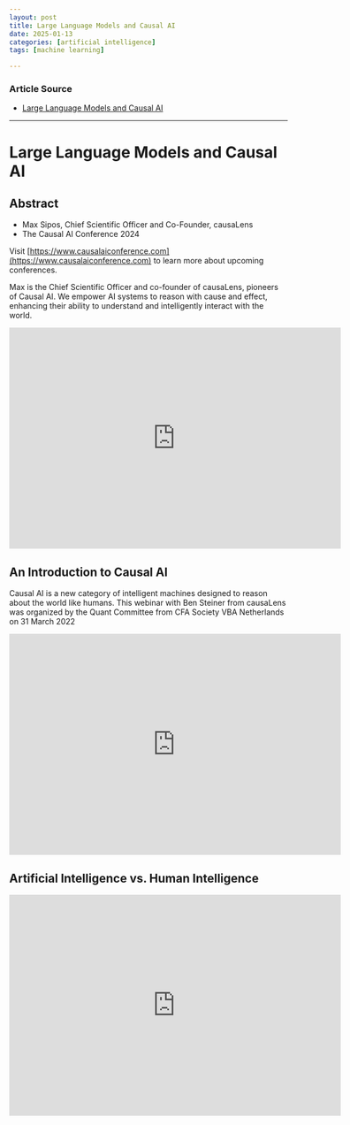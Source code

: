 ```yaml
---
layout: post
title: Large Language Models and Causal AI
date: 2025-01-13
categories: [artificial intelligence]
tags: [machine learning]

---
```


### Article Source


* [Large Language Models and Causal AI](https://www.youtube.com/watch?v=ihc4PXXDjAY)

---


# Large Language Models and Causal AI

## Abstract

* Max Sipos, Chief Scientific Officer and Co-Founder, causaLens
* The Causal AI Conference 2024

Visit [https://www.causalaiconference.com](https://www.causalaiconference.com) to learn more about upcoming conferences.

Max is the Chief Scientific Officer and co-founder of causaLens, pioneers of Causal AI. We empower AI systems to reason with cause and effect, enhancing their ability to understand and intelligently interact with the world.

<iframe width="600" height="400" src="https://www.youtube.com/embed/ihc4PXXDjAY?si=mHI4ISvzaLWprRFp" title="YouTube video player" frameborder="0" allow="accelerometer; autoplay; clipboard-write; encrypted-media; gyroscope; picture-in-picture; web-share" referrerpolicy="strict-origin-when-cross-origin" allowfullscreen></iframe>


## An Introduction to Causal AI

Causal AI is a new category of intelligent machines designed to reason about the world like humans. 
This webinar with Ben Steiner from causaLens was organized by the Quant Committee from CFA Society VBA Netherlands on 31 March 2022

<iframe width="600" height="400" src="https://www.youtube.com/embed/qo3IYpsW9Is?si=chH3R0Npl_7Akl4f" title="YouTube video player" frameborder="0" allow="accelerometer; autoplay; clipboard-write; encrypted-media; gyroscope; picture-in-picture; web-share" referrerpolicy="strict-origin-when-cross-origin" allowfullscreen></iframe>

## Artificial Intelligence vs. Human Intelligence

<iframe width="600" height="400" src="https://www.youtube.com/embed/e9xUNFWS-jU?si=t6rRWTlX-nWXYdiY" title="YouTube video player" frameborder="0" allow="accelerometer; autoplay; clipboard-write; encrypted-media; gyroscope; picture-in-picture; web-share" referrerpolicy="strict-origin-when-cross-origin" allowfullscreen></iframe>